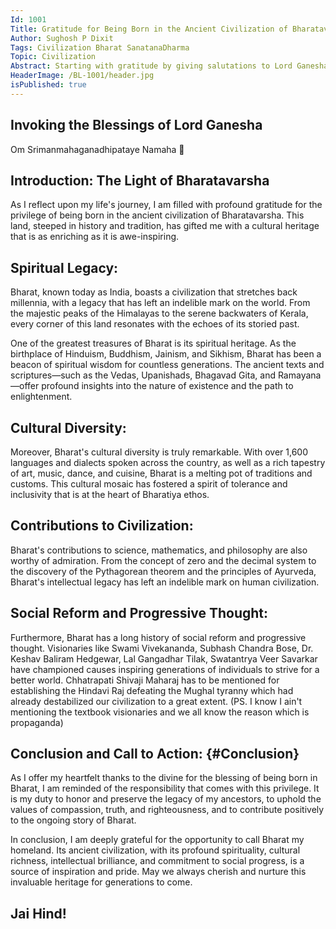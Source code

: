 ```yaml
---
Id: 1001
Title: Gratitude for Being Born in the Ancient Civilization of Bharatavarsha 
Author: Sughosh P Dixit
Tags: Civilization Bharat SanatanaDharma 
Topic: Civilization
Abstract: Starting with gratitude by giving salutations to Lord Ganesha 
HeaderImage: /BL-1001/header.jpg
isPublished: true
---
```


## Invoking the Blessings of Lord Ganesha

Om Srimanmahaganadhipataye Namaha 🙏

## Introduction: The Light of Bharatavarsha

As I reflect upon my life's journey, I am filled with profound gratitude for the privilege of being born in the ancient civilization of Bharatavarsha. This land, steeped in history and tradition, has gifted me with a cultural heritage that is as enriching as it is awe-inspiring.

## Spiritual Legacy:

Bharat, known today as India, boasts a civilization that stretches back millennia, with a legacy that has left an indelible mark on the world. From the majestic peaks of the Himalayas to the serene backwaters of Kerala, every corner of this land resonates with the echoes of its storied past.

One of the greatest treasures of Bharat is its spiritual heritage. As the birthplace of Hinduism, Buddhism, Jainism, and Sikhism, Bharat has been a beacon of spiritual wisdom for countless generations. The ancient texts and scriptures—such as the Vedas, Upanishads, Bhagavad Gita, and Ramayana—offer profound insights into the nature of existence and the path to enlightenment.

## Cultural Diversity:

Moreover, Bharat's cultural diversity is truly remarkable. With over 1,600 languages and dialects spoken across the country, as well as a rich tapestry of art, music, dance, and cuisine, Bharat is a melting pot of traditions and customs. This cultural mosaic has fostered a spirit of tolerance and inclusivity that is at the heart of Bharatiya ethos.

## Contributions to Civilization:
Bharat's contributions to science, mathematics, and philosophy are also worthy of admiration. From the concept of zero and the decimal system to the discovery of the Pythagorean theorem and the principles of Ayurveda, Bharat's intellectual legacy has left an indelible mark on human civilization.

## Social Reform and Progressive Thought:
Furthermore, Bharat has a long history of social reform and progressive thought. Visionaries like Swami Vivekananda, Subhash Chandra Bose, Dr. Keshav Baliram Hedgewar, Lal Gangadhar Tilak, Swatantrya Veer Savarkar  have championed causes inspiring generations of individuals to strive for a better world. Chhatrapati Shivaji Maharaj has to be mentioned for establishing the Hindavi Raj defeating the Mughal tyranny which had already destabilized our civilization to a great extent. (PS. I know I ain't mentioning the textbook visionaries and we all know the reason which is propaganda)

## Conclusion and Call to Action: {#Conclusion}

As I offer my heartfelt thanks to the divine for the blessing of being born in Bharat, I am reminded of the responsibility that comes with this privilege. It is my duty to honor and preserve the legacy of my ancestors, to uphold the values of compassion, truth, and righteousness, and to contribute positively to the ongoing story of Bharat.

In conclusion, I am deeply grateful for the opportunity to call Bharat my homeland. Its ancient civilization, with its profound spirituality, cultural richness, intellectual brilliance, and commitment to social progress, is a source of inspiration and pride. May we always cherish and nurture this invaluable heritage for generations to come.

## Jai Hind!
